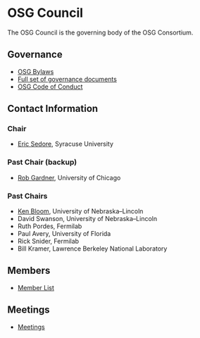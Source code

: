 # OSG Council

The OSG Council is the governing body of the OSG Consortium.

## Governance
-   [OSG Bylaws](bylaws.md)
-   [Full set of governance documents](GovernanceDocs.md)
-   [OSG Code of Conduct](https://osg-htc.org/code-of-conduct)

## Contact Information

### Chair
-   [Eric Sedore](mailto:essedore@syr.edu), Syracuse University

### Past Chair (backup) 
-   [Rob Gardner](mailto:rwg@uchicago.edu), University of Chicago

### Past Chairs
-   [Ken Bloom](mailto:kenbloom@unl.edu), University of Nebraska&ndash;Lincoln
-   David Swanson, University of Nebraska&ndash;Lincoln
-   Ruth Pordes, Fermilab
-   Paul Avery, University of Florida
-   Rick Snider, Fermilab
-   Bill Kramer, Lawrence Berkeley National Laboratory

## Members
-   [Member List](Members.md)

## Meetings
-   [Meetings](Meetings.md)
